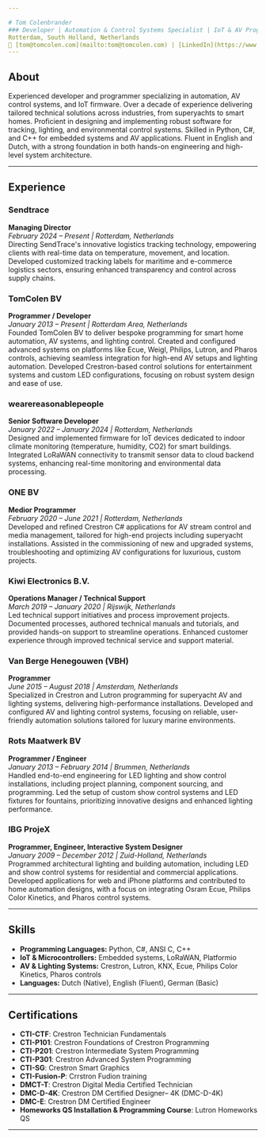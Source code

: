 ```yaml
---

# Tom Colenbrander
### Developer | Automation & Control Systems Specialist | IoT & AV Programming Expert
Rotterdam, South Holland, Netherlands  
📧 [tom@tomcolen.com](mailto:tom@tomcolen.com) | [LinkedIn](https://www.linkedin.com/in/tomcolenbrander) | [Website](http://www.tomcolen.com)
---
```


## About  
Experienced developer and programmer specializing in automation, AV control systems, and IoT firmware. Over a decade of experience delivering tailored technical solutions across industries, from superyachts to smart homes. Proficient in designing and implementing robust software for tracking, lighting, and environmental control systems. Skilled in Python, C#, and C++ for embedded systems and AV applications. Fluent in English and Dutch, with a strong foundation in both hands-on engineering and high-level system architecture.

---

## Experience  

### Sendtrace  
**Managing Director**  
_February 2024 – Present | Rotterdam, Netherlands_  
Directing SendTrace's innovative logistics tracking technology, empowering clients with real-time data on temperature, movement, and location. Developed customized tracking labels for maritime and e-commerce logistics sectors, ensuring enhanced transparency and control across supply chains.

### TomColen BV  
**Programmer / Developer**  
_January 2013 – Present | Rotterdam Area, Netherlands_  
Founded TomColen BV to deliver bespoke programming for smart home automation, AV systems, and lighting control. Created and configured advanced systems on platforms like Ecue, Weigl, Philips, Lutron, and Pharos controls, achieving seamless integration for high-end AV setups and lighting automation. Developed Crestron-based control solutions for entertainment systems and custom LED configurations, focusing on robust system design and ease of use.

### wearereasonablepeople  
**Senior Software Developer**  
_January 2022 – January 2024 | Rotterdam, Netherlands_  
Designed and implemented firmware for IoT devices dedicated to indoor climate monitoring (temperature, humidity, CO2) for smart buildings. Integrated LoRaWAN connectivity to transmit sensor data to cloud backend systems, enhancing real-time monitoring and environmental data processing.

### ONE BV  
**Medior Programmer**  
_February 2020 – June 2021 | Rotterdam, Netherlands_  
Developed and refined Crestron C# applications for AV stream control and media management, tailored for high-end projects including superyacht installations. Assisted in the commissioning of new and upgraded systems, troubleshooting and optimizing AV configurations for luxurious, custom projects.

### Kiwi Electronics B.V.  
**Operations Manager / Technical Support**  
_March 2019 – January 2020 | Rijswijk, Netherlands_  
Led technical support initiatives and process improvement projects. Documented processes, authored technical manuals and tutorials, and provided hands-on support to streamline operations. Enhanced customer experience through improved technical service and support material.

### Van Berge Henegouwen (VBH)  
**Programmer**  
_June 2015 – August 2018 | Amsterdam, Netherlands_  
Specialized in Crestron and Lutron programming for superyacht AV and lighting systems, delivering high-performance installations. Developed and configured AV and lighting control systems, focusing on reliable, user-friendly automation solutions tailored for luxury marine environments.

### Rots Maatwerk BV  
**Programmer / Engineer**  
_January 2013 – February 2014 | Brummen, Netherlands_  
Handled end-to-end engineering for LED lighting and show control installations, including project planning, component sourcing, and programming. Led the setup of custom show control systems and LED fixtures for fountains, prioritizing innovative designs and enhanced lighting performance.

### IBG ProjeX  
**Programmer, Engineer, Interactive System Designer**  
_January 2009 – December 2012 | Zuid-Holland, Netherlands_  
Programmed architectural lighting and building automation, including LED and show control systems for residential and commercial applications. Developed applications for web and iPhone platforms and contributed to home automation designs, with a focus on integrating Osram Ecue, Philips Color Kinetics, and Pharos control systems.

---

## Skills  
- **Programming Languages:** Python, C#, ANSI C, C++
- **IoT & Microcontrollers:** Embedded systems, LoRaWAN, Platformio
- **AV & Lighting Systems:** Crestron, Lutron, KNX, Ecue, Philips Color Kinetics, Pharos controls
- **Languages:** Dutch (Native), English (Fluent), German (Basic)

---

## Certifications  
- **CTI-CTF**: Crestron Technician Fundamentals  
- **CTI-P101**: Crestron Foundations of Crestron Programming
- **CTI-P201**: Crestron Intermediate System Programming
- **CTI-P301**: Crestron Advanced System Programming
- **CTI-SG**: Crestron Smart Graphics
- **CTI-Fusion-P**: Crrstron Fudion training
- **DMCT-T**: Crestron Digital Media Certified Technician
- **DMC-D-4K**: Crestron DM Certified Designer– 4K (DMC-D-4K)
- **DMC-E**: Crestron DM Certified Engineer
- **Homeworks QS Installation & Programming Course**: Lutron Homeworks QS

---
